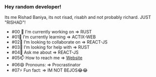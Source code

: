 ### Hey random developer!

Its me Rishad Baniya, its not risad, risabh and not probably richard. JUST "RISHAD"!
- #00 🔭 I'm currently working on => RUST
- #01🌱 I’m currently learning => ACTIX-WEB
- #02👯 I’m looking to collaborate on => REACT-JS
- #03🤔 I’m looking for help with => RUST
- #04💬 Ask me about => REACT-JS
- #05📫 How to reach me => [Website](http://www.rishadbaniya.com)
- #06😄 Pronouns: => Procrastinator
- #07⚡ Fun fact: => IM NOT BEJOS😂😂
